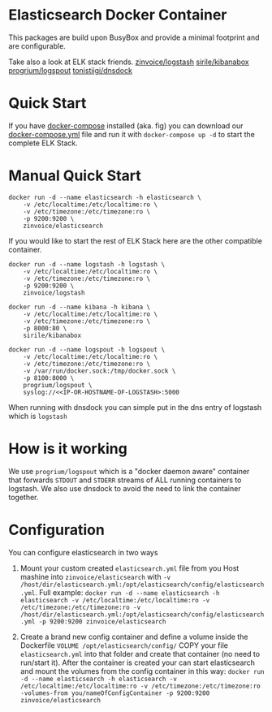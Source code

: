 # Elasticsearch Docker Container

This packages are build upon BusyBox and provide a minimal footprint and are configurable. 

Take also a look at ELK stack friends.
[zinvoice/logstash]()
[sirile/kibanabox]()
[progrium/logspout]()
[tonistiigi/dnsdock]()


Quick Start
=========
If you have [docker-compose]() installed (aka. fig) you can download our [docker-compose.yml]() file and run it with `docker-compose up -d` to start the complete ELK Stack.

Manual Quick Start
========
```
docker run -d --name elasticsearch -h elasticsearch \
	-v /etc/localtime:/etc/localtime:ro \
	-v /etc/timezone:/etc/timezone:ro \
	-p 9200:9200 \
	zinvoice/elasticsearch
```

If you would like to start the rest of ELK Stack here are the other compatible container.
```
docker run -d --name logstash -h logstash \
	-v /etc/localtime:/etc/localtime:ro \
	-v /etc/timezone:/etc/timezone:ro \
	-p 9200:9200 \
	zinvoice/logstash

docker run -d --name kibana -h kibana \
	-v /etc/localtime:/etc/localtime:ro \
	-v /etc/timezone:/etc/timezone:ro \
	-p 8000:80 \ 
	sirile/kibanabox

docker run -d --name logspout -h logspout \
	-v /etc/localtime:/etc/localtime:ro \
	-v /etc/timezone:/etc/timezone:ro \
	-v /var/run/docker.sock:/tmp/docker.sock \
	-p 8100:8000 \ 
	progrium/logspout \
	syslog://<<IP-OR-HOSTNAME-OF-LOGSTASH>:5000
``` 

When running with dnsdock you can simple put in the dns entry of logstash which is `logstash` 

How is it working
========
We use `progrium/logspout` which is a "docker daemon aware" container that forwards `STDOUT` and `STDERR` streams of ALL running containers to logstash.
We also use dnsdock to avoid the need to link the container together. 


Configuration
========
You can configure elasticsearch in two ways 

1. Mount your custom created `elasticsearch.yml` file from you Host mashine into `zinvoice/elasticsearch` 
with `-v /host/dir/elasticsearch.yml:/opt/elasticsearch/config/elasticsearch.yml`. Full example: `docker run -d --name elasticsearch -h elasticsearch -v /etc/localtime:/etc/localtime:ro -v /etc/timezone:/etc/timezone:ro -v /host/dir/elasticsearch.yml:/opt/elasticsearch/config/elasticsearch.yml -p 9200:9200 zinvoice/elasticsearch`

2. Create a brand new config container and define a volume inside the Dockerfile `VOLUME /opt/elasticsearch/config/`  COPY  your file `elasticsearch.yml` into that folder and create that container (no need to run/start it). After the container is created your can start elasticsearch and mount the volumes from the config container in this way: `docker run -d --name elasticsearch -h elasticsearch -v /etc/localtime:/etc/localtime:ro -v /etc/timezone:/etc/timezone:ro -volumes-from you/nameOfConfigContainer -p 9200:9200 zinvoice/elasticsearch`



